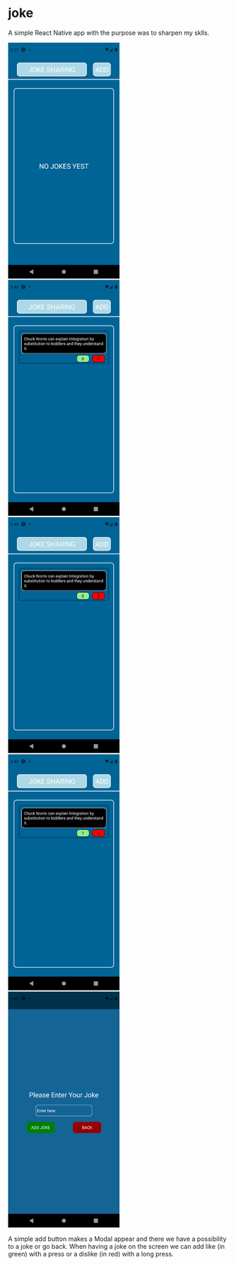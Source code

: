 # joke

A simple React Native app with the purpose was to sharpen my sklls.


<img src="/screenshots/Screenshot_1633531053.png?raw=true" alt="Joke App screenshot" style="width:50%;" >
<img src="/screenshots/Screenshot_1633531231.png?raw=true" alt="Joke App screenshot" style="width:50%;" >
<img src="/screenshots/Screenshot_1633531238.png?raw=true" alt="Joke App screenshot" style="width:50%;" >
<img src="/screenshots/Screenshot_1633531240.png?raw=true" alt="Joke App screenshot" style="width:50%;" >
<img src="/screenshots/Screenshot_1633531246.png?raw=true" alt="Joke App screenshot" style="width:50%;" >

A simple add button makes a Modal appear and there we have a possibility to a joke or go back. When having a joke on the screen we can add like (in green) with a press or a dislike (in red) with a long press.

